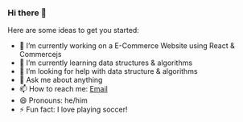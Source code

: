 ### Hi there 👋

Here are some ideas to get you started:

- 🔭 I’m currently working on a E-Commerce Website using React & Commercejs
- 🌱 I’m currently learning data structures & algorithms
- 🤔 I’m looking for help with data structure & algorithms
- 💬 Ask me about anything
- 📫 How to reach me: [Email](jonathanumana86@gmail.com)
- 😄 Pronouns: he/him
- ⚡ Fun fact: I love playing soccer!

